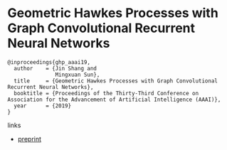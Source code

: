 # Geometric Hawkes Processes with Graph Convolutional Recurrent Neural Networks

```
@inproceedings{ghp_aaai19,
  author    = {Jin Shang and
               Mingxuan Sun},
  title     = {Geometric Hawkes Processes with Graph Convolutional Recurrent Neural Networks},
  booktitle = {Proceedings of the Thirty-Third Conference on Association for the Advancement of Artificial Intelligence (AAAI)},
  year      = {2019}
}
```

links
- [preprint](https://jshang2.github.io/pubs/geo.pdf)
